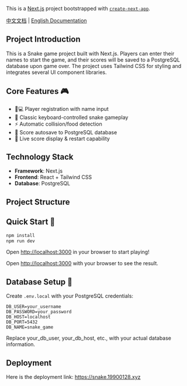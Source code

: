 This is a [Next.js](https://nextjs.org) project bootstrapped with [`create-next-app`](https://nextjs.org/docs/app/api-reference/cli/create-next-app).

[中文文档](README.zh-CN.md) | [English Documentation](README.md)

## Project Introduction
This is a Snake game project built with Next.js. Players can enter their names to start the game, and their scores will be saved to a PostgreSQL database upon game over. The project uses Tailwind CSS for styling and integrates several UI component libraries.

## Core Features 🎮
- 🧑💻 Player registration with name input
- 🐍 Classic keyboard-controlled snake gameplay
- ⚡ Automatic collision/food detection
- 💾 Score autosave to PostgreSQL database
- 🔄 Live score display & restart capability

## Technology Stack
- **Framework**: Next.js
- **Frontend**: React + Tailwind CSS
- **Database**: PostgreSQL

## Project Structure

## Quick Start 🚀

```bash
npm install
npm run dev
```

Open [http://localhost:3000](http://localhost:3000) in your browser to start playing!

Open [http://localhost:3000](http://localhost:3000) with your browser to see the result.

## Database Setup 🔐
Create `.env.local` with your PostgreSQL credentials:

```
DB_USER=your_username
DB_PASSWORD=your_password
DB_HOST=localhost
DB_PORT=5432
DB_NAME=snake_game
```
Replace your_db_user, your_db_host, etc., with your actual database information.

## Deployment
Here is the deployment link: https://snake.19900128.xyz
